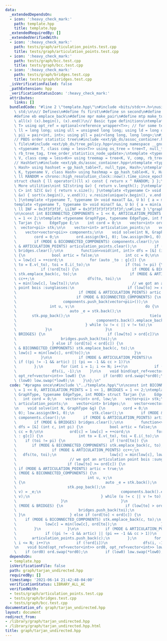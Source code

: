 ```yaml
---
data:
  _extendedDependsOn:
  - icon: ':heavy_check_mark:'
    path: template.hpp
    title: template.hpp
  _extendedRequiredBy: []
  _extendedVerifiedWith:
  - icon: ':heavy_check_mark:'
    path: tests/graph/articulation_points.test.cpp
    title: tests/graph/articulation_points.test.cpp
  - icon: ':heavy_check_mark:'
    path: tests/graph/bcc.test.cpp
    title: tests/graph/bcc.test.cpp
  - icon: ':heavy_check_mark:'
    path: tests/graph/bridges.test.cpp
    title: tests/graph/bridges.test.cpp
  _isVerificationFailed: false
  _pathExtension: hpp
  _verificationStatusIcon: ':heavy_check_mark:'
  attributes:
    links: []
  bundledCode: "#line 2 \"template.hpp\"\n#include <bits/stdc++.h>\nusing namespace\
    \ std;\n\n// Defines\n#define fs first\n#define sn second\n#define pb push_back\n\
    #define eb emplace_back\n#define mpr make_pair\n#define mtp make_tuple\n#define\
    \ all(x) (x).begin(), (x).end()\n// Basic type definitions\ntemplate <typename\
    \ T> using opt_ref = optional<reference_wrapper<T>>; // for some templates\nusing\
    \ ll = long long; using ull = unsigned long long; using ld = long double;\nusing\
    \ pii = pair<int, int>; using pll = pair<long long, long long>;\n#ifdef __GNUG__\n\
    // PBDS order statistic tree\n#include <ext/pb_ds/assoc_container.hpp> // Common\
    \ file\n#include <ext/pb_ds/tree_policy.hpp>\nusing namespace __gnu_pbds;\ntemplate\
    \ <typename T, class comp = less<T>> using os_tree = tree<T, null_type, comp,\
    \ rb_tree_tag, tree_order_statistics_node_update>;\ntemplate <typename K, typename\
    \ V, class comp = less<K>> using treemap = tree<K, V, comp, rb_tree_tag, tree_order_statistics_node_update>;\n\
    // HashSet\n#include <ext/pb_ds/assoc_container.hpp>\ntemplate <typename T, class\
    \ Hash> using hashset = gp_hash_table<T, null_type, Hash>;\ntemplate <typename\
    \ K, typename V, class Hash> using hashmap = gp_hash_table<K, V, Hash>;\nconst\
    \ ll RANDOM = chrono::high_resolution_clock::now().time_since_epoch().count();\n\
    struct chash { ll operator()(ll x) const { return x ^ RANDOM; } };\n#endif\n//\
    \ More utilities\nint SZ(string &v) { return v.length(); }\ntemplate <typename\
    \ C> int SZ(C &v) { return v.size(); }\ntemplate <typename C> void UNIQUE(vector<C>\
    \ &v) { sort(v.begin(), v.end()); v.resize(unique(v.begin(), v.end()) - v.begin());\
    \ }\ntemplate <typename T, typename U> void maxa(T &a, U b) { a = max(a, b); }\n\
    template <typename T, typename U> void mina(T &a, U b) { a = min(a, b); }\nconst\
    \ ll INF = 0x3f3f3f3f, LLINF = 0x3f3f3f3f3f3f3f3f;\n#line 3 \"graph/tarjan_undirected.hpp\"\
    \n\nconst int BICONNECTED_COMPONENTS = 1 << 0, ARTICULATION_POINTS = 1 << 1, BRIDGES\
    \ = 1 << 2;\ntemplate <typename GraphType, typename EdgeType, int MODE> struct\
    \ Tarjan {\n    EdgeType E;\n    int cord = 0;\n    vector<int> ord, low;\n  \
    \  vector<pii> stk;\n\n    vector<int> articulation_points;\n    vector<int> bridges;\n\
    \    vector<vector<pii>> components;\n\n    void solve(int N, GraphType &g) {\n\
    \        cord = 0;\n        ord.assign(N+1, 0); low.assign(N+1, 0);\n        stk.clear();\n\
    \        if (MODE & BICONNECTED_COMPONENTS) components.clear();\n        if (MODE\
    \ & ARTICULATION_POINTS) articulation_points.clear();\n        if (MODE & BRIDGES)\
    \ bridges.clear();\n\n        function<void(int, int)> dfs = [&] (int c, int pi)\
    \ {\n            bool artic = false;\n            int cc = 0;\n\n            ord[c]\
    \ = low[c] = ++cord;\n            for (auto _to : g[c]) {\n                int\
    \ to = E.v(_to), toi = E.i(_to);\n                if (toi != pi) {\n         \
    \           if (!ord[to]) {\n                        if (MODE & BICONNECTED_COMPONENTS)\
    \ stk.emplace_back(c, to);\n                        if (MODE & ARTICULATION_POINTS)\
    \ cc++;\n                        dfs(to, toi);\n                        low[c]\
    \ = min(low[c], low[to]);\n\n                        // we got an articulation\
    \ point bois :sunglasses:\n                        if (low[to] >= ord[c]) {\n\
    \                            if (MODE & ARTICULATION_POINTS) artic = true;\n \
    \                           if (MODE & BICONNECTED_COMPONENTS) {\n           \
    \                     components.push_back(vector<pii>());\n                 \
    \               int u, v;\n                                do {\n            \
    \                        auto _e = stk.back();\n                             \
    \       stk.pop_back();\n                                    tie(u, v) = _e;\n\
    \                                    components.back().emplace_back(u, v);\n \
    \                               } while (u != c || v != to);\n               \
    \             }\n                        }\n                        if (MODE &\
    \ BRIDGES) {\n                            if (low[to] > ord[c])\n            \
    \                    bridges.push_back(toi);\n                        }\n    \
    \                } else if (ord[to] < ord[c]) {\n                        if (MODE\
    \ & BICONNECTED_COMPONENTS) stk.emplace_back(c, to);\n                       \
    \ low[c] = min(low[c], ord[to]);\n                    }\n                }\n \
    \           }\n\n            if (MODE & ARTICULATION_POINTS)\n               \
    \ if ((pi != -1 && artic) || (pi == -1 && cc > 1))\n                    articulation_points.push_back(c);\n\
    \        };\n        for (int i = 1; i <= N; i++)\n            if (!ord[i])\n\
    \                dfs(i, -1);\n    }\n\n    void bind(opt_ref<vector<int>> ord0,\
    \ opt_ref<vector<int>> low0) {\n        if (ord0) ord.swap(*ord0);\n        if\
    \ (low0) low.swap(*low0);\n    }\n};\n"
  code: "#pragma once\n#include \"../template.hpp\"\n\nconst int BICONNECTED_COMPONENTS\
    \ = 1 << 0, ARTICULATION_POINTS = 1 << 1, BRIDGES = 1 << 2;\ntemplate <typename\
    \ GraphType, typename EdgeType, int MODE> struct Tarjan {\n    EdgeType E;\n \
    \   int cord = 0;\n    vector<int> ord, low;\n    vector<pii> stk;\n\n    vector<int>\
    \ articulation_points;\n    vector<int> bridges;\n    vector<vector<pii>> components;\n\
    \n    void solve(int N, GraphType &g) {\n        cord = 0;\n        ord.assign(N+1,\
    \ 0); low.assign(N+1, 0);\n        stk.clear();\n        if (MODE & BICONNECTED_COMPONENTS)\
    \ components.clear();\n        if (MODE & ARTICULATION_POINTS) articulation_points.clear();\n\
    \        if (MODE & BRIDGES) bridges.clear();\n\n        function<void(int, int)>\
    \ dfs = [&] (int c, int pi) {\n            bool artic = false;\n            int\
    \ cc = 0;\n\n            ord[c] = low[c] = ++cord;\n            for (auto _to\
    \ : g[c]) {\n                int to = E.v(_to), toi = E.i(_to);\n            \
    \    if (toi != pi) {\n                    if (!ord[to]) {\n                 \
    \       if (MODE & BICONNECTED_COMPONENTS) stk.emplace_back(c, to);\n        \
    \                if (MODE & ARTICULATION_POINTS) cc++;\n                     \
    \   dfs(to, toi);\n                        low[c] = min(low[c], low[to]);\n\n\
    \                        // we got an articulation point bois :sunglasses:\n \
    \                       if (low[to] >= ord[c]) {\n                           \
    \ if (MODE & ARTICULATION_POINTS) artic = true;\n                            if\
    \ (MODE & BICONNECTED_COMPONENTS) {\n                                components.push_back(vector<pii>());\n\
    \                                int u, v;\n                                do\
    \ {\n                                    auto _e = stk.back();\n             \
    \                       stk.pop_back();\n                                    tie(u,\
    \ v) = _e;\n                                    components.back().emplace_back(u,\
    \ v);\n                                } while (u != c || v != to);\n        \
    \                    }\n                        }\n                        if\
    \ (MODE & BRIDGES) {\n                            if (low[to] > ord[c])\n    \
    \                            bridges.push_back(toi);\n                       \
    \ }\n                    } else if (ord[to] < ord[c]) {\n                    \
    \    if (MODE & BICONNECTED_COMPONENTS) stk.emplace_back(c, to);\n           \
    \             low[c] = min(low[c], ord[to]);\n                    }\n        \
    \        }\n            }\n\n            if (MODE & ARTICULATION_POINTS)\n   \
    \             if ((pi != -1 && artic) || (pi == -1 && cc > 1))\n             \
    \       articulation_points.push_back(c);\n        };\n        for (int i = 1;\
    \ i <= N; i++)\n            if (!ord[i])\n                dfs(i, -1);\n    }\n\
    \n    void bind(opt_ref<vector<int>> ord0, opt_ref<vector<int>> low0) {\n    \
    \    if (ord0) ord.swap(*ord0);\n        if (low0) low.swap(*low0);\n    }\n};\n"
  dependsOn:
  - template.hpp
  isVerificationFile: false
  path: graph/tarjan_undirected.hpp
  requiredBy: []
  timestamp: '2021-06-14 21:42:48-04:00'
  verificationStatus: LIBRARY_ALL_AC
  verifiedWith:
  - tests/graph/articulation_points.test.cpp
  - tests/graph/bridges.test.cpp
  - tests/graph/bcc.test.cpp
documentation_of: graph/tarjan_undirected.hpp
layout: document
redirect_from:
- /library/graph/tarjan_undirected.hpp
- /library/graph/tarjan_undirected.hpp.html
title: graph/tarjan_undirected.hpp
---
```

